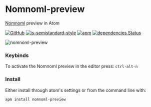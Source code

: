 # Nomnoml-preview

[Nomnoml](https://github.com/skanaar/nomnoml)  preview in Atom

[![GitHub](https://img.shields.io/github/license/arrorn/nomnoml-preview)](https://github.com/Arrorn/nomnoml-preview/blob/master/LICENSE.md)
[![js-semistandard-style](https://img.shields.io/badge/code%20style-semistandard-brightgreen.svg?style=flat-square)](https://github.com/Flet/semistandard)
[![apm](https://img.shields.io/apm/v/nomnoml-preview.svg)](https://atom.io/packages/nomnoml-preview)
[![dependencies Status](https://david-dm.org/arrorn/nomnoml-preview/status.svg)](https://david-dm.org/arrorn/nomnoml-preview)

![nomnoml-preview](https://raw.githubusercontent.com/Coac/nomnoml-preview/master/nomnoml-preview.gif)

### Keybinds

To activate the Nomnoml preview in the editor press: `ctrl-alt-n`

### Install
Either install through atom's settings or from the command line with:
```
apm install nomnoml-preview
```
